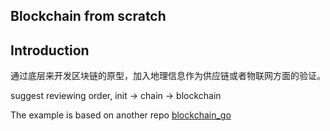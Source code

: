 Blockchain from scratch
---

## Introduction

通过底层来开发区块链的原型，加入地理信息作为供应链或者物联网方面的验证。


suggest reviewing order, init -> chain -> blockchain

The example is based on another repo [blockchain_go](https://github.com/Jeiwan/blockchain_go)